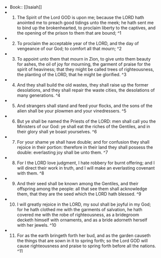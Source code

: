 - Book:: [[Isaiah]]
- 1. The Spirit of the Lord GOD is upon me; because the LORD hath anointed me to preach good tidings unto the meek; he hath sent me to bind up the brokenhearted, to proclaim liberty to the captives, and the opening of the prison to them that are bound; ^1
- 2. To proclaim the acceptable year of the LORD, and the day of vengeance of our God; to comfort all that mourn; ^2
- 3. To appoint unto them that mourn in Zion, to give unto them beauty for ashes, the oil of joy for mourning, the garment of praise for the spirit of heaviness; that they might be called trees of righteousness, the planting of the LORD, that he might be glorified. ^3
- 4. And they shall build the old wastes, they shall raise up the former desolations, and they shall repair the waste cities, the desolations of many generations. ^4
- 5. And strangers shall stand and feed your flocks, and the sons of the alien shall be your plowmen and your vinedressers. ^5
- 6. But ye shall be named the Priests of the LORD: men shall call you the Ministers of our God: ye shall eat the riches of the Gentiles, and in their glory shall ye boast yourselves. ^6
- 7. For your shame ye shall have double; and for confusion they shall rejoice in their portion: therefore in their land they shall possess the double: everlasting joy shall be unto them. ^7
- 8. For I the LORD love judgment, I hate robbery for burnt offering; and I will direct their work in truth, and I will make an everlasting covenant with them. ^8
- 9. And their seed shall be known among the Gentiles, and their offspring among the people: all that see them shall acknowledge them, that they are the seed which the LORD hath blessed. ^9
- 10. I will greatly rejoice in the LORD, my soul shall be joyful in my God; for he hath clothed me with the garments of salvation, he hath covered me with the robe of righteousness, as a bridegroom decketh himself with ornaments, and as a bride adorneth herself with her jewels. ^10
- 11. For as the earth bringeth forth her bud, and as the garden causeth the things that are sown in it to spring forth; so the Lord GOD will cause righteousness and praise to spring forth before all the nations. ^11
